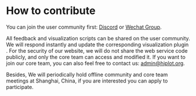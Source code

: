 # How to contribute

You can join the user community first: [Discord](https://discord.gg/vX6tSax) or [Wechat Group](https://docs.qq.com/doc/DS09na3NVYk9OcHVp).

All feedback and visualization scripts can be shared on the user community. We will respond instantly and update the corresponding visualization plugin . For the security of our website, we will do not share the web service code publicly, and only the core team can access and modified it. If you want to join our core team, you can also feel free to contact us: admin@hiplot.org.

Besides, We will periodically hold offline community and core team meetings at Shanghai, China, if you are interested you can apply to participate.
